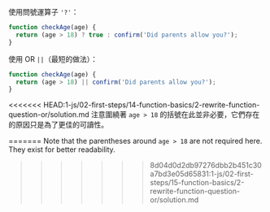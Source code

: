 使用問號運算子 `'?'`：

```js
function checkAge(age) {
  return (age > 18) ? true : confirm('Did parents allow you?');
}
```

使用 OR `||`（最短的做法）：

```js
function checkAge(age) {
  return (age > 18) || confirm('Did parents allow you?');
}
```

<<<<<<< HEAD:1-js/02-first-steps/14-function-basics/2-rewrite-function-question-or/solution.md
注意圍繞著 `age > 18` 的括號在此並非必要，它們存在的原因只是為了更佳的可讀性。

=======
Note that the parentheses around `age > 18` are not required here. They exist for better readability.
>>>>>>> 8d04d0d2db97276dbb2b451c30a7bd3e05d65831:1-js/02-first-steps/15-function-basics/2-rewrite-function-question-or/solution.md
